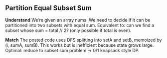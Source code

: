 ## Partition Equal Subset Sum
**Understand**
We’re given an array nums. We need to decide if it can be partitioned into two subsets with equal sum.
Equivalent to: can we find a subset whose sum = total // 2? (only possible if total is even).

**Match**
The posted code uses DFS splitting into setA and setB, memoized by (i, sumA, sumB). This works but is inefficient because state grows large.
Optimal: reduce to subset sum problem → 0/1 knapsack style DP.